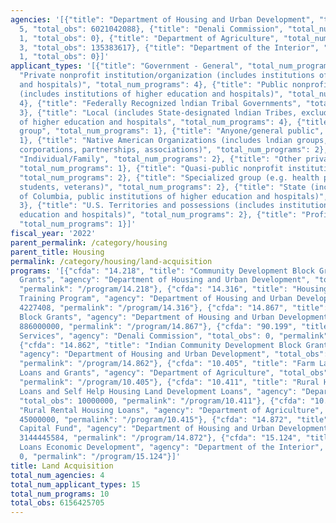 ```yaml
---
agencies: '[{"title": "Department of Housing and Urban Development", "total_num_programs":
  5, "total_obs": 6021042088}, {"title": "Denali Commission", "total_num_programs":
  1, "total_obs": 0}, {"title": "Department of Agriculture", "total_num_programs":
  3, "total_obs": 135383617}, {"title": "Department of the Interior", "total_num_programs":
  1, "total_obs": 0}]'
applicant_types: '[{"title": "Government - General", "total_num_programs": 1}, {"title":
  "Private nonprofit institution/organization (includes institutions of higher education
  and hospitals)", "total_num_programs": 4}, {"title": "Public nonprofit institution/organization
  (includes institutions of higher education and hospitals)", "total_num_programs":
  4}, {"title": "Federally Recognized lndian Tribal Governments", "total_num_programs":
  3}, {"title": "Local (includes State-designated lndian Tribes, excludes institutions
  of higher education and hospitals", "total_num_programs": 4}, {"title": "Minority
  group", "total_num_programs": 1}, {"title": "Anyone/general public", "total_num_programs":
  1}, {"title": "Native American Organizations (includes lndian groups, cooperatives,
  corporations, partnerships, associations)", "total_num_programs": 2}, {"title":
  "Individual/Family", "total_num_programs": 2}, {"title": "Other private institutions/organizations",
  "total_num_programs": 1}, {"title": "Quasi-public nonprofit institution/organization",
  "total_num_programs": 2}, {"title": "Specialized group (e.g. health professionals,
  students, veterans)", "total_num_programs": 2}, {"title": "State (includes District
  of Columbia, public institutions of higher education and hospitals)", "total_num_programs":
  3}, {"title": "U.S. Territories and possessions (includes institutions of higher
  education and hospitals)", "total_num_programs": 2}, {"title": "Profit organization",
  "total_num_programs": 1}]'
fiscal_year: '2022'
parent_permalink: /category/housing
parent_title: Housing
permalink: /category/housing/land-acquisition
programs: '[{"cfda": "14.218", "title": "Community Development Block Grants/Entitlement
  Grants", "agency": "Department of Housing and Urban Development", "total_obs": 1933000000,
  "permalink": "/program/14.218"}, {"cfda": "14.316", "title": "Housing Counseling
  Training Program", "agency": "Department of Housing and Urban Development", "total_obs":
  4227408, "permalink": "/program/14.316"}, {"cfda": "14.867", "title": "Indian Housing
  Block Grants", "agency": "Department of Housing and Urban Development", "total_obs":
  886000000, "permalink": "/program/14.867"}, {"cfda": "90.199", "title": "Shared
  Services", "agency": "Denali Commission", "total_obs": 0, "permalink": "/program/90.199"},
  {"cfda": "14.862", "title": "Indian Community Development Block Grant Program",
  "agency": "Department of Housing and Urban Development", "total_obs": 53369096,
  "permalink": "/program/14.862"}, {"cfda": "10.405", "title": "Farm Labor Housing
  Loans and Grants", "agency": "Department of Agriculture", "total_obs": 80383617,
  "permalink": "/program/10.405"}, {"cfda": "10.411", "title": "Rural Housing Site
  Loans and Self Help Housing Land Development Loans", "agency": "Department of Agriculture",
  "total_obs": 10000000, "permalink": "/program/10.411"}, {"cfda": "10.415", "title":
  "Rural Rental Housing Loans", "agency": "Department of Agriculture", "total_obs":
  45000000, "permalink": "/program/10.415"}, {"cfda": "14.872", "title": "Public Housing
  Capital Fund", "agency": "Department of Housing and Urban Development", "total_obs":
  3144445584, "permalink": "/program/14.872"}, {"cfda": "15.124", "title": "Indian
  Loans Economic Development", "agency": "Department of the Interior", "total_obs":
  0, "permalink": "/program/15.124"}]'
title: Land Acquisition
total_num_agencies: 4
total_num_applicant_types: 15
total_num_programs: 10
total_obs: 6156425705
---
```


